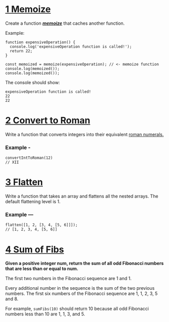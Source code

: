 # [1 Memoize](https://www.notion.so/Memoize-faecc963d4f34b1c8acb10ce99590df9)

Create a function [***memoize***](https://en.wikipedia.org/wiki/Memoization) that caches another function. 

Example:

    function expensiveOperation() {
      console.log('expensiveOperation function is called!');
      return 22;
    }
    
    const memoized = memoize(expensiveOperation); // <- memoize function
    console.log(memoized());
    console.log(memoized());

The console should show:

    expensiveOperation function is called!
    22
    22

# [2 Convert to Roman](https://www.notion.so/Convert-to-Roman-5aa3c6818d9b48e6a52ad240aebb581c)

Write a function that converts integers into their equivalent [roman numerals.](http://en.wikipedia.org/wiki/Roman_numerals)

### Example -

    convertIntToRoman(12)
    // XII

# [3 Flatten](https://www.notion.so/Flatten-825f4d60b7ce4dfdbb907b9f2434b746)

Write a function that takes an array and flattens all the nested arrays.
The default flattening level is 1.

### Example —

    flatten([1, 2, [3, 4, [5, 6]]]);
    // [1, 2, 3, 4, [5, 6]]

# [4 Sum of Fibs](https://www.notion.so/Sum-of-Fibs-ab94cfa29b3b4575adb5a8d20469f068)

**Given a positive integer num, return the sum of all odd Fibonacci numbers that are less than or equal to num.**

The first two numbers in the Fibonacci sequence are 1 and 1.

Every additional number in the sequence is the sum of the two previous numbers. The first six numbers of the Fibonacci sequence are 1, 1, 2, 3, 5 and 8.

For example,  `sumFibs(10)` should return 10 because all odd Fibonacci numbers less than 10 are 1, 1, 3, and 5.